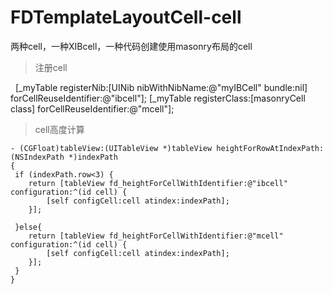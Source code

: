 # FDTemplateLayoutCell-cell
两种cell，一种XIBcell，一种代码创建使用masonry布局的cell
>注册cell

    [_myTable registerNib:[UINib nibWithNibName:@"myIBCell" bundle:nil] forCellReuseIdentifier:@"ibcell"];
    [_myTable registerClass:[masonryCell class] forCellReuseIdentifier:@"mcell"];
>cell高度计算

    - (CGFloat)tableView:(UITableView *)tableView heightForRowAtIndexPath:(NSIndexPath *)indexPath
    {
     if (indexPath.row<3) {
        return [tableView fd_heightForCellWithIdentifier:@"ibcell" configuration:^(id cell) {
            [self configCell:cell atindex:indexPath];
        }];
 
     }else{
        return [tableView fd_heightForCellWithIdentifier:@"mcell" configuration:^(id cell) {
            [self configCell:cell atindex:indexPath];
        }];
     }
    }
